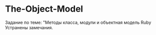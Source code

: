 # The-Object-Model
Задание по теме: "Методы класса, модули и объектная модель Ruby
Устранены замечания.

